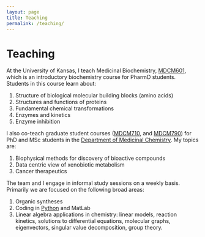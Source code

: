 ```yaml
---
layout: page
title: Teaching
permalink: /teaching/
---
```

# Teaching

At the University of Kansas, I teach Medicinal Biochemistry, [MDCM601](/courses/mdcm601/mdcm601), which is an introductory biochemistry course for PharmD students. Students in this course learn about:
1. Structure of biological molecular building blocks (amino acids)
2. Structures and functions of proteins
3. Fundamental chemical transformations
4. Enzymes and kinetics
5. Enzyme inhibition

I also co-teach graduate student courses ([MDCM710](/courses/mdcm710/mdcm710), and [MDCM790](/courses/mdcm790/mdcm790)) for PhD and MSc students in the [Department of Medicinal Chemistry](https://medchem.ku.edu). My topics are:
1. Biophysical methods for discovery of bioactive compounds
2. Data centric view of xenobiotic metabolism
3. Cancer therapeutics

The team and I engage in informal study sessions on a weekly basis. Primarily we are focused on the following broad areas:
1. Organic syntheses
2. Coding in [Python](/colab_notebooks) and MatLab
3. Linear algebra applications in chemistry: linear models, reaction kinetics, solutions to differential equations, molecular graphs, eigenvectors, singular value decomposition, group theory.
